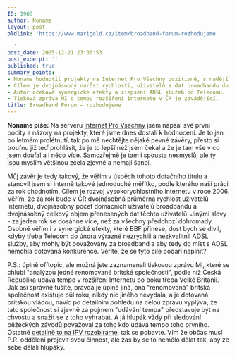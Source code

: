 ```yaml
---
ID: 1903
author: Noname
layout: post
oldlink: 'https://www.marigold.cz/item/broadband-forum-rozhodujeme

  '
post_date: 2005-12-21 23:36:53
post_excerpt: ''
published: true
summary_points:
- Noname hodnotil projekty na Internet Pro Všechny pozitivně, s nadějí na úspěch.
- Cílem je dvojnásobný nárůst rychlosti, uživatelů a dat broadbandu do roku 2006.
- Autor očekává synergické efekty a zlepšení ADSL služeb od Telecomu.
- Tisková zpráva MI o tempu rozšíření internetu v ČR je zavádějící.
title: Broadband Fórum – rozhodujeme
---
```


<p><strong>Noname píše:</strong> Na serveru <a href="http://www.internetprovsechny.cz/">Internet Pro Všechny</a> jsem napsal své první pocity a názory na projekty, které jsme dnes dostali k hodnocení. Je to jen po letmém prolétnutí, tak po mě nechtějte nějaké pevné závěry, přesto si troufnu již teď prohlásit, že je to lepší než jsem čekal a že je tam vše v co jsem doufal a i něco více. Samozřejmě je tam i spousta nesmyslů, ale ty jsou myslím většinou zcela zjevné a nemají šanci.</p>

<p>Můj závěr je tedy takový, že věřím v úspěch tohoto dotačního titulu a stanovil jsem si interně takové jednoduché měřítko, podle kterého naši práci za rok ohodnotím. Cílem je rozvoj vysokorychlostního internetu v roce 2006. Věřím, že za rok bude v ČR dvojnásobná průměrná rychlost uživatelů internetu, dvojnásobný počet domácních uživatelů broadbandu a dvojnásobný celkový objem přenesených dat těchto uživatelů. Jinými slovy - za jeden rok se dosáhne více, než za všechny předchozí dohromady. Osobně věřím i v synergické efekty, které BBF přinese, dost bych se divil, kdyby třeba Telecom do února výrazné nezrychlil a nezkvalitnil ADSL služby, aby mohly být považovány za broadband a aby tedy do míst s ADSL nemohla dotovaná konkurence. Věříte, že se tyto cíle podaří naplnit?</p>

<p>P.S.: úplně offtopic, ale možná jste zaznamenali tiskovou zprávu MI, které se chlubí "analýzou jedné renomované britské společnosti", podle níž Česká Republika udává tempo v rozšíření Internetu po boku třeba Velké Británii. Jak asi správně tušíte, pravda je úplně jiná, ona "renomovaná" britská společnost existuje půl roku, nikdy nic jiného nevydala, a je dotovaná britskou vládou, navíc po detailním pohledu na celou zprávu vyplývá, že tato společnost si zjevně za pojmem "udávání tempa" představuje být na chvostu a snažit se z toho vyhrabat. A já hlupák vždy při sledování běžeckých závodů považoval za toho kdo udává tempo toho prvního. Ostatně <a href="http://www.internetprovsechny.cz/clanek.php?cid=148">detailně to na IPV rozebíráme</a>, tak se pobavte. Vím že občas musí P.R. oddělení projevit svou činnost, ale zas by se to nemělo dělat tak, aby ze sebe dělali hlupáky.</p>